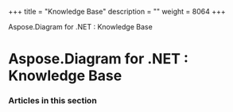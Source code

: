 +++
title = "Knowledge Base" 
description = "" 
weight = 8064 
+++

Aspose.Diagram for .NET : Knowledge Base  

# Aspose.Diagram for .NET : Knowledge Base


### Articles in this section

           

